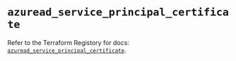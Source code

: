# `azuread_service_principal_certificate`

Refer to the Terraform Registory for docs: [`azuread_service_principal_certificate`](https://www.terraform.io/docs/providers/azuread/r/service_principal_certificate).
